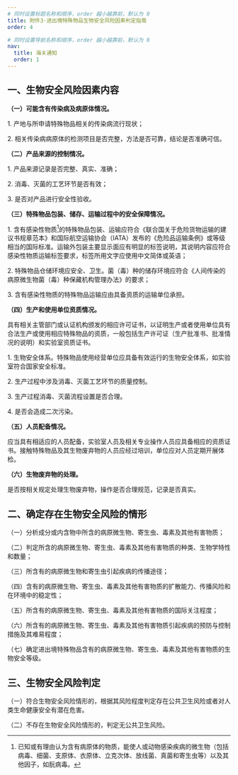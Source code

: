 ```yaml
---
# 同时设置标题名称和顺序，order 越小越靠前，默认为 0
title: 附件3-进出境特殊物品生物安全风险因素判定指南
order: 4

# 同时设置导航名称和顺序，order 越小越靠前，默认为 0
nav:
  title: 海关通知
  order: 1 
---
```



<!-- markdown body -->


## 一、生物安全风险因素内容


**（一）可能含有传染病及病原体情况。**


1\. 产地与所申请特殊物品相关的传染病流行现状；

2\. 相关传染病病原体的检测项目是否完整，方法是否可靠，结论是否准确可信。

**（二）产品来源的控制情况。**

1\. 产品来源记录是否完整、真实、准确；

2\. 消毒、灭菌的工艺环节是否有效；

3\. 是否对产品进行安全性验收。

**（三）特殊物品包装、储存、运输过程中的安全保障情况。**

1\. 含有感染性物质[^1]的特殊物品包装、运输应符合《联合国关于危险货物运输的建议书规章范本》和国际航空运输协会（IATA）发布的《危险品运输条例》或等级相当的国际标准。运输外包装主要显示面应有明显的标签说明，其说明内容应符合感染性物质运输标签要求，标签所用文字应使用中文简体或英语；

2\. 特殊物品仓储环境应安全、卫生。菌（毒）种的储存环境应符合《人间传染的病原微生物菌（毒）种保藏机构管理办法》的要求；

3\. 含有感染性物质的特殊物品运输应由具备资质的运输单位承担。

**（四）生产和使用单位资质情况。**

具有相关主管部门或认证机构颁发的相应许可证书，以证明生产或者使用单位具有合法生产或使用相应特殊物品的资质，一般包括生产许可证（生产批准书、批准情况的说明）和实验室资质证书。

1\. 生物安全体系。特殊物品使用经营单位应具备有效运行的生物安全体系，如实验室符合国家安全标准。

2\. 生产过程中涉及消毒、灭菌工艺环节的质量控制。

3\. 生产过程消毒、灭菌流程设置是否合理。

4\. 是否会造成二次污染。

**（五）人员配备情况。**

应当具有相适应的人员配备，实验室人员及相关专业操作人员应具备相应的资质证书。接触特殊物品及其生物废弃物的人员应经过培训，单位应对人员定期开展体检。

**（六）生物废弃物的处理。**

是否按相关规定处理生物废弃物，操作是否合理规范，记录是否真实。

## 二、确定存在生物安全风险的情形

（一）分析成分或内含物中所含的病原微生物、寄生虫、毒素及其他有害物质；

（二）判定所含的病原微生物、寄生虫、毒素及其他有害物质的种类、生物学特性和数量；

（三）所含有的病原微生物和寄生虫引起疾病的传播途径；

（四）含有的病原微生物、寄生虫、毒素及其他有害物质的扩散能力、传播风险和在环境中的稳定性；

（五）所含有的病原微生物、寄生虫、毒素及其他有害物质的国际关注程度；

（六）所含有的病原微生物、寄生虫、毒素及其他有害物质引起疾病的预防与控制措施及其难易程度；

（七）确定进出境特殊物品含有的病原微生物、寄生虫、毒素及其他有害物质的生物安全等级。

## 三、生物安全风险判定

（一）符合生物安全风险情形的，根据其风险程度判定存在公共卫生风险或者对人类生命健康安全有潜在危害。

（二）不存在生物安全风险情形的，判定无公共卫生风险。



[^1]: 已知或有理由认为含有病原体的物质，能使人或动物感染疾病的微生物（包括病毒、细菌、支原体、衣原体、立克次体、放线菌、真菌和寄生虫等）以及其他因子，如朊病毒。
